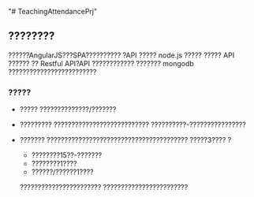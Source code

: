 "# TeachingAttendancePrj"
## ???????? ##
??????AngularJS???SPA?????????? ?API ????? node.js ????? ????? API ??????
?? Restful API?API ???????????? ??????? mongodb
?????????????????????????

### ?????
- ?????
 ??????????????/???????
- ?????????
   ???????????????????????????
   ??????????-????????????????
- ???????
 ????????????????????????????????????????
 ?????3???? ?
    - ????????15??-???????
    - ????????1????
    - ??????/??????1????

   ???????????????????????
   ????????????????????????



